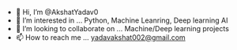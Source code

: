 - 👋 Hi, I’m @AkshatYadav0
- 👀 I’m interested in ... Python, Machine Leanring, Deep learning AI
- 💞️ I’m looking to collaborate on ... Machine/Deep learning projects
- 📫 How to reach me ... yadavakshat002@gmail.com

<!---
AkshatYadav0/AkshatYadav0 is a ✨ special ✨ repository because its `README.md` (this file) appears on your GitHub profile.
You can click the Preview link to take a look at your changes.
--->
